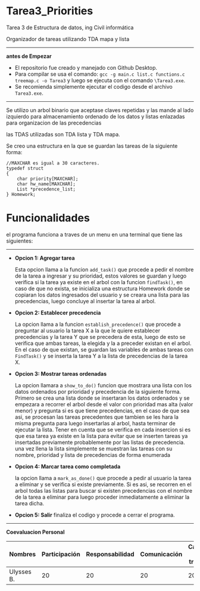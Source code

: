 # Tarea3_Priorities
Tarea 3 de Estructura de datos, ing Civil informática

Organizador de tareas utilizando TDA mapa y lista

---
**antes de Empezar**

* El repositorio fue creado y manejado con Github Desktop.
* Para compilar se usa el comando: `gcc -g main.c list.c functions.c treemap.c -o Tarea3` y luego se ejecuta con el comando `\Tarea3.exe`.
* Se recomienda simplemente ejecutar el codigo desde el archivo `Tarea3.exe`.

---

Se utilizo un arbol binario que aceptase claves repetidas y las mande al lado izquierdo para almacenamiento ordenado de los datos y listas enlazadas para organizacion de las precedencias

las TDAS utilizadas son TDA lista y TDA mapa.

Se creo una estructura en la que se guardan las tareas de la siguiente forma:

````
//MAXCHAR es igual a 30 caracteres.
typedef struct
{   
    char priority[MAXCHAR]; 
    char hw_name[MAXCHAR];
    List *precedence_list;
} Homework;
````
# Funcionalidades

el programa funciona a traves de un menu en una terminal que tiene las siguientes:

----

- **Opcion 1: Agregar tarea**

  Esta opcion llama a la funcion `add_task()` que procede a pedir el nombre de la tarea a ingresar y su prioridad, estos valores se guardan y luego verifica si la tarea ya existe en el arbol con la funcion `findTask()`, en caso de que no exista, se inicializa una estructura Homework donde se copiaran los datos ingresados del usuario y se creara una lista para las precedencias, luego concluye al insertar la tarea al arbol.

- **Opcion 2: Establecer precedencia**

  La opcion llama a la funcion `establish_precedence()` que procede a preguntar al usuario la tarea X a la que le quiere establecer precedencias y la tarea Y que se precedera de esta, luego de esto se verifica que ambas tareas, la elegida y la a preceder existan en el arbol. En el caso de que existan, se guardan las variables de ambas tareas con `FindTask()` y se inserta la tarea Y a la lista de precedencias de la tarea X.
  
- **Opcion 3: Mostrar tareas ordenadas**

  La opcion llamara a `show_to_do()` funcion que mostrara una lista con los datos ordenados por prioridad y precedencia de la siguiente forma. Primero se crea una lista donde se insertaran los datos ordenados y se empezara a recorrer el arbol desde el valor con prioridad mas alta (valor menor) y pregunta si es que tiene precedencias, en el caso de que sea asi, se procesan las tareas precedentes que tambien se les hara la misma pregunta para luego insertarlas al arbol, hasta terminar de ejecutar la lista. Tener en cuenta que se verifica en cada insercion si es que esa tarea ya existe en la lista para evitar que se inserten tareas ya insertadas previamente probablemente por las listas de precedencia. una vez llena la lista simplemente se muestran las tareas con su nombre, prioridad y lista de precedencias de forma enumerada
  
- **Opcion 4: Marcar tarea como completada**

  la opcion llama a `mark_as_done()` que procede a pedir al usuario la tarea a eliminar y se verifica si existe previamente. Si es asi, se recorren en el arbol todas las listas para buscar si existen precedencias con el nombre de la tarea a eliminar para luego proceder inmediatamente a eliminar la tarea dicha.
  
- **Opcion 5: Salir**
finaliza el codigo y procede a cerrar el programa.
---
**Coevaluacion Personal**

| Nombres | Participación | Responsabilidad | Comunicación | Calidad de trabajo | Trabajo en equipo | TOTAL |
|--------|--------------|----------------|--------------|--------------------|------------------|-------|
| Ulysses B. | 20 | 20 | 20 | 20 | 20 | 100 |
  
  


